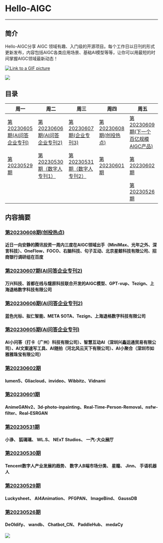 # Hello-AIGC

-----------------------------------------


## 简介
Hello-AIGC分享 AIGC 领域有趣、入门级的开源项目。每个工作日以日刊的形式更新发布，内容包括AIGC各类应用场景、基础AI模型等等，让你可以用最短的时间掌握AIGC领域最新动态！


[![Link to a GIF picture](source/index1.gif)]()



<p>
  <img src="https://foruda.gitee.com/images/1685413615304788816/81f3a841_6522093.png"/>
</p>



## 目录
| 周一 | 周二 | 周三 | 周四 | 周五 |
| ------- | ----- | ------------ | ------ | --------- |
| [第20230605期(AI问答企业专刊)](content/HelloAIGC-20230605.md) | [第20230606期(AI问答企业专刊2)](content/HelloAIGC-20230606.md) | [第20230607期(企业专刊3)](content/HelloAIGC-20230607.md) | [第20230608期(创投热点)](content/HelloAIGC-20230608.md) | [第20230609期(下一个百亿规模AIGC产品)](content/HelloAIGC-20230609.md) |
| [第20230529期](content/HelloAIGC-20230529.md) | [第20230530期（数字人专刊1）](content/HelloAIGC-20230530.md) | [第20230531期（数字人专刊2）](content/HelloAIGC-20230531.md) | [第20230601期](content/HelloAIGC-20230601.md) | [第20230602期](content/HelloAIGC-20230602.md) |
| |  |  |  |  [第20230526期](content/HelloAIGC-20230526.md) |

## 内容摘要

### [第20230608期(创投热点)](content/HelloAIGC-20230608.md)
#### 近日一向安静的腾讯投资一周内三度在AIGC领域出手（MiniMax、光年之外、深言科技）、OneFlow、FOCO、右脑科技、句子互动、北京星鲸科技有限公司、招商银行调研组在百度

### [第20230607期(AI问答企业专刊2)](content/HelloAIGC-20230606.md)
#### 万兴科技、首都在线与燧原科技联合开发的AIGC模型、GPT-vup、Tezign、上海退格数字科技有限公司

### [第20230606期(AI问答企业专刊2)](content/HelloAIGC-20230606.md)
#### 蓝色光标、拟仁智能、META SOTA、Tezign、上海退格数字科技有限公司

### [第20230605期(AI问答企业专刊)](content/HelloAIGC-20230605.md)
#### AI小问答（打卡（广州）科技有限公司）、智慧互动AI（深圳兴鑫运通贸易有限公司）、AI文案速写工具、AI随拍（河北风云天下有限公司）、AI小聚合（深圳市如雅雅珠宝有限公司）

### [第20230602期](content/HelloAIGC-20230602.md)
#### lumen5、Gliacloud、invideo、Wibbitz、Vidnami

### [第20230601期](content/HelloAIGC-20230601.md)
#### AnimeGANv2、3d-photo-inpainting、Real-Time-Person-Removal、nsfw-filter、Real-ESRGAN

### [第20230531期](content/HelloAIGC-20230531.md)
#### 小诤、 狐璃璃、 WL.S、 NExT Studios、 一汽-大众展厅

### [第20230530期](content/HelloAIGC-20230530.md)
#### Tencent数字人产业发展的趋势、 数字人B端市场分类、 星瞳、 Jinn、 手语机器人

### [第20230529期](content/HelloAIGC-20230529.md)
#### Luckysheet、 AI4Animation、 PFGPAN、 ImageBind、 GaussDB

### [第20230526期](content/HelloAIGC-20230526.md)
#### DeOldify、 wandb、 Chatbot_CN、 PaddleHub、 medaCy

<p>
  <img src="https://foruda.gitee.com/images/1685410349936737076/524ad704_6522093.png"/>
</p>

